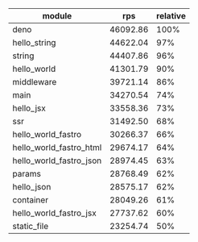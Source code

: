 
| module                  | rps      | relative |
| ----------------------- | -------- | -------- |
| deno                    | 46092.86 | 100%     |
| hello_string            | 44622.04 | 97%      |
| string                  | 44407.86 | 96%      |
| hello_world             | 41301.79 | 90%      |
| middleware              | 39721.14 | 86%      |
| main                    | 34270.54 | 74%      |
| hello_jsx               | 33558.36 | 73%      |
| ssr                     | 31492.50 | 68%      |
| hello_world_fastro      | 30266.37 | 66%      |
| hello_world_fastro_html | 29674.17 | 64%      |
| hello_world_fastro_json | 28974.45 | 63%      |
| params                  | 28768.49 | 62%      |
| hello_json              | 28575.17 | 62%      |
| container               | 28049.26 | 61%      |
| hello_world_fastro_jsx  | 27737.62 | 60%      |
| static_file             | 23254.74 | 50%      |